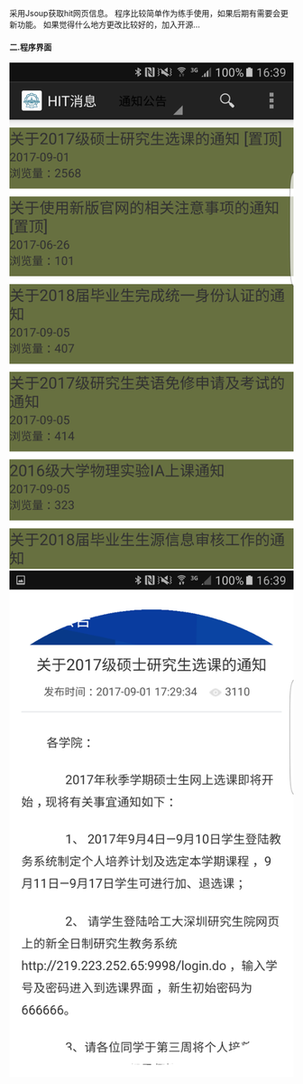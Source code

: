 采用Jsoup获取hit网页信息。
程序比较简单作为练手使用，如果后期有需要会更新功能。
如果觉得什么地方更改比较好的，加入开源...

#### 二.程序界面
![主界面](hit1.png)
![详细](hit2.png)
